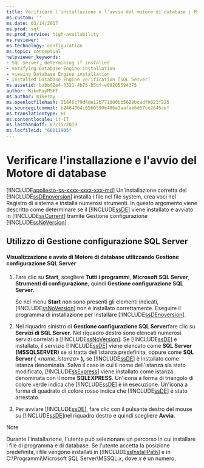 ```yaml
---
title: Verificare l'installazione e l'avvio del motore di database | Microsoft Docs
ms.custom: ''
ms.date: 03/14/2017
ms.prod: sql
ms.prod_service: high-availability
ms.reviewer: ''
ms.technology: configuration
ms.topic: conceptual
helpviewer_keywords:
- SQL Server, determining if installed
- verifying Database Engine installation
- viewing Database Engine installation
- installed Database Engine verification [SQL Server]
ms.assetid: babb02e4-3521-4b75-b5df-e09205594375
author: MikeRayMSFT
ms.author: mikeray
ms.openlocfilehash: 31846c79d4de12b771000bb5628bcadf9021f225
ms.sourcegitcommit: b2464064c0566590e486a3aafae6d67ce2645cef
ms.translationtype: HT
ms.contentlocale: it-IT
ms.lasthandoff: 07/15/2019
ms.locfileid: "68011905"
---
```

# <a name="determine-whether-the-database-engine-is-installed-and-started"></a>Verificare l'installazione e l'avvio del Motore di database
[!INCLUDE[appliesto-ss-xxxx-xxxx-xxx-md](../../includes/appliesto-ss-xxxx-xxxx-xxx-md.md)]
  Un'installazione corretta del [!INCLUDE[ssDEnoversion](../../includes/ssdenoversion-md.md)] installa i file nel file system, crea voci nel Registro di sistema e installa numerosi strumenti. In questo argomento viene descritto come determinare se il [!INCLUDE[ssDE](../../includes/ssde-md.md)] viene installato e avviato in [!INCLUDE[ssCurrent](../../includes/sscurrent-md.md)] tramite Gestione configurazione [!INCLUDE[ssNoVersion](../../includes/ssnoversion-md.md)] .  
  
##  <a name="SSMSProcedure"></a> Utilizzo di Gestione configurazione SQL Server  
  
#### <a name="how-to-view-and-start-the-database-engine-by-using-sql-server-configuration-manager"></a>Visualizzazione e avvio di Motore di database utilizzando Gestione configurazione SQL Server  
  
1.  Fare clic su **Start**, scegliere **Tutti i programmi**, **Microsoft SQL Server**, **Strumenti di configurazione**, quindi **Gestione configurazione SQL Server**.  
  
     Se nel menu **Start** non sono presenti gli elementi indicati, [!INCLUDE[ssNoVersion](../../includes/ssnoversion-md.md)] non è installato correttamente. Eseguire il programma di installazione per installare [!INCLUDE[ssDEnoversion](../../includes/ssdenoversion-md.md)].  
  
2.  Nel riquadro sinistro di **Gestione configurazione SQL Server**fare clic su **Servizi di SQL Server**. Nel riquadro destro sono elencati numerosi servizi correlati a [!INCLUDE[ssNoVersion](../../includes/ssnoversion-md.md)]. Se [!INCLUDE[ssDE](../../includes/ssde-md.md)] è installato, il servizio [!INCLUDE[ssDE](../../includes/ssde-md.md)] viene elencato come **SQL Server (MSSQLSERVER)** se si tratta dell'istanza predefinita, oppure come **SQL Server (** \<*nome_istanza*> **),** se [!INCLUDE[ssDE](../../includes/ssde-md.md)] è installato come istanza denominata. Salvo il caso in cui il nome dell'istanza sia stato modificato, [!INCLUDE[ssExpress](../../includes/ssexpress-md.md)] viene installato come istanza denominata con il nome **SQLEXPRESS**. Un'icona a forma di triangolo di colore verde indica che [!INCLUDE[ssDE](../../includes/ssde-md.md)] è in esecuzione. Un'icona a forma di quadrato di colore rosso indica che [!INCLUDE[ssDE](../../includes/ssde-md.md)] è stato arrestato.  
  
3.  Per avviare [!INCLUDE[ssDE](../../includes/ssde-md.md)], fare clic con il pulsante destro del mouse su [!INCLUDE[ssDE](../../includes/ssde-md.md)]nel riquadro destro e quindi scegliere **Avvia**.  
  
> [!NOTE]  
>  Durante l'installazione, l'utente può selezionare un percorso in cui installare i file di programma e di database. Se l'utente accetta la posizione predefinita, i file vengono installati in [!INCLUDE[ssInstallPath](../../includes/ssinstallpath-md.md)] e in C:\Programmi\Microsoft SQL Server\MSSQL.*x*, dove *x* è un numero.  
  
  

